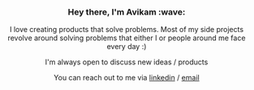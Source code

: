 <center>
  <h3>Hey there, I'm Avikam :wave:</h3>
  
  <p>I love creating products that solve problems. Most of my side projects revolve around solving problems that either I or people around me face every day :)</p>

  I'm always open to discuss new ideas / products

  You can reach out to me via [linkedin](https://www.linkedin.com/in/avikammangla/) / [email](mailto:a3mangla@uwaterloo.ca) 
  
</center>
